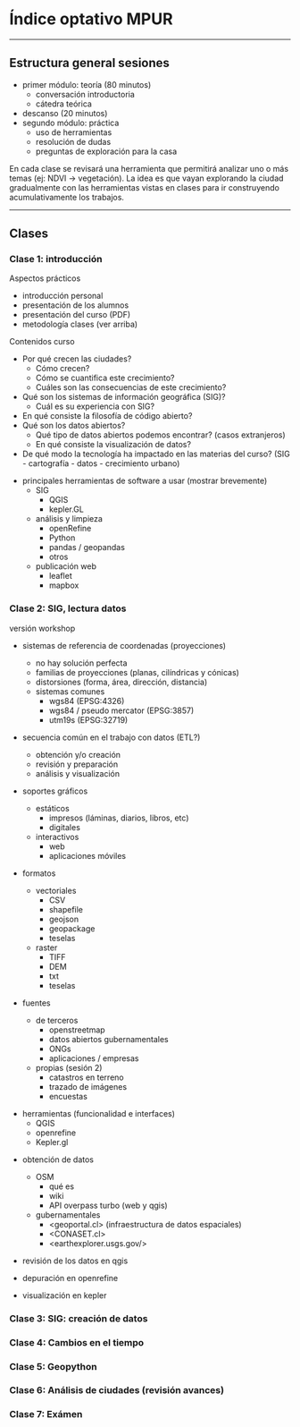 # Índice optativo MPUR

---

## Estructura general sesiones

- primer módulo: teoría (80 minutos)
  - conversación introductoria
  - cátedra teórica
- descanso (20 minutos)
- segundo módulo: práctica
  - uso de herramientas
  - resolución de dudas
  - preguntas de exploración para la casa

En cada clase se revisará una herramienta que permitirá analizar uno o más temas (ej: NDVI -> vegetación). La idea es que vayan explorando la ciudad gradualmente con las herramientas vistas en clases para ir construyendo acumulativamente los trabajos.

---

## Clases

<!-- REMOTA -->

### Clase 1: introducción

<!-- teoría -->

Aspectos prácticos

- introducción personal
- presentación de los alumnos
- presentación del curso (PDF)
- metodología clases (ver arriba)

Contenidos curso

- Por qué crecen las ciudades?
  - Cómo crecen?
  - Cómo se cuantifica este crecimiento?
  - Cuáles son las consecuencias de este crecimiento?
- Qué son los sistemas de información geográfica (SIG)?
  - Cuál es su experiencia con SIG?
- En qué consiste la filosofía de código abierto?
- Qué son los datos abiertos?
  - Qué tipo de datos abiertos podemos encontrar? (casos extranjeros)
  - En qué consiste la visualización de datos?
- De qué modo la tecnología ha impactado en las materias del curso? (SIG - cartografía - datos - crecimiento urbano)

<!-- práctica -->

- principales herramientas de software a usar (mostrar brevemente)
  - SIG
    - QGIS
    - kepler.GL
  - análisis y limpieza
    - openRefine
    - Python
    - pandas / geopandas
    - otros
  - publicación web
    - leaflet
    - mapbox

<!-- PRESENCIALES -->

### Clase 2: SIG, lectura datos

versión workshop

<!-- teoría -->

<!-- esto amerita tener unos esquemas ya diseñados -->
- sistemas de referencia de coordenadas (proyecciones)
  - no hay solución perfecta
  - familias de proyecciones (planas, cilíndricas y cónicas)
  - distorsiones (forma, área, dirección, distancia)
  - sistemas comunes
    - wgs84 (EPSG:4326)
    - wgs84 / pseudo mercator (EPSG:3857)
    - utm19s (EPSG:32719)

- secuencia común en el trabajo con datos (ETL?)
  - obtención y/o creación
  - revisión y preparación
  - análisis y visualización

- soportes gráficos
  - estáticos
    - impresos (láminas, diarios, libros, etc)
    - digitales
  - interactivos
    - web
    - aplicaciones móviles

- formatos
  - vectoriales
    - CSV
    - shapefile
    - geojson
    - geopackage
    - teselas
  - raster
    - TIFF
    - DEM
    - txt
    - teselas

- fuentes
  - de terceros
    - openstreetmap
    - datos abiertos gubernamentales
    - ONGs
    - aplicaciones / empresas
  - propias (sesión 2)
    - catastros en terreno
    - trazado de imágenes
    - encuestas

<!-- práctica -->

<!-- 60 minutos -->
- herramientas (funcionalidad e interfaces)
  - QGIS
  - openrefine
  - Kepler.gl

<!-- 60 minutos -->
- obtención de datos
  - OSM
    - qué es
    - wiki
    - API overpass turbo (web y qgis)
  - gubernamentales
    - <geoportal.cl> (infraestructura de datos espaciales)
    - <CONASET.cl>
    - <earthexplorer.usgs.gov/>

- revisión de los datos en qgis
- depuración en openrefine
- visualización en kepler

### Clase 3: SIG: creación de datos
<!-- pendiente -->
### Clase 4: Cambios en el tiempo
<!-- pendiente -->
### Clase 5: Geopython
<!-- pendiente -->
### Clase 6: Análisis de ciudades (revisión avances)
<!-- pendiente -->
### Clase 7: Exámen
<!-- pendiente -->
